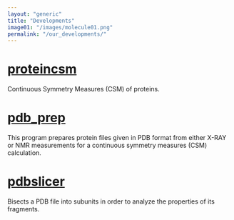 ```yaml
---
layout: "generic"
title: "Developments"
image01: "/images/molecule01.png"
permalink: "/our_developments/"
---
```

# [proteincsm](https://github.com/continuous-symmetry/proteincsm)
Continuous Symmetry Measures (CSM) of proteins.

# [pdb_prep](https://sagivba.github.io/pdb_prep/)
This program prepares protein files given in PDB format from either X-RAY or NMR measurements for a continuous symmetry measures (CSM) calculation.

# [pdbslicer](https://continuous-symmetry.github.io/pdbslicer/)
Bisects a PDB file into subunits in order to analyze the properties of its fragments. 


